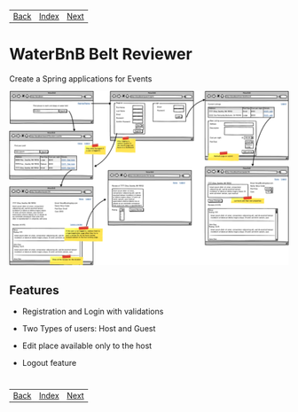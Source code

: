 <table width="100%">
    <tr>
        <td><a href="./006_Events_Belt_Reviewer.md">Back</a></td>
        <td><a href="../Index.md">Index</a></td>
        <td><a href="../Index.md">Next</a></td>
    </tr>
</table>

#

#   WaterBnB Belt Reviewer
Create a Spring applications for Events

<img src="././../000_img/waterBnB2%20(1).png">



##  __Features__

*   Registration and Login with validations

*   Two Types of users: Host and Guest

*   Edit place available only to the host

*   Logout feature

#

[]()
<table width="100%">
    <tr>
        <td><a href="./006_Events_Belt_Reviewer.md">Back</a></td>
        <td><a href="../Index.md">Index</a></td>
        <td><a href="../Index.md">Next</a></td>
    </tr>
</table>